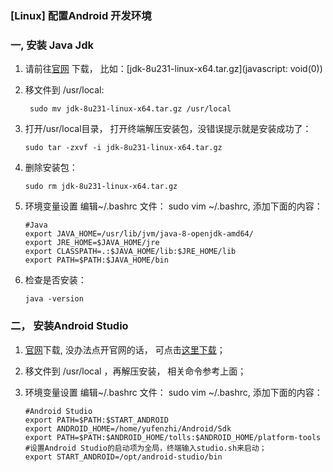 ### [Linux] 配置Android 开发环境

### 一,  安装 Java Jdk

1. 请前往[官网](https://www.oracle.com/technetwork/java/javase/downloads/jdk8-downloads-2133151.html) 下载， 比如：[jdk-8u231-linux-x64.tar.gz](javascript: void(0))

2. 移文件到 /usr/local: 

   ```
    sudo mv jdk-8u231-linux-x64.tar.gz /usr/local
   ```

3. 打开/usr/local目录， 打开终端解压安装包，没错误提示就是安装成功了：

   ```
   sudo tar -zxvf -i jdk-8u231-linux-x64.tar.gz
   ```

4. 删除安装包：

   ```
   sudo rm jdk-8u231-linux-x64.tar.gz
   ```

5. 环境变量设置
   编辑~/.bashrc 文件： sudo vim ~/.bashrc, 添加下面的内容：

   ```
   #Java
   export JAVA_HOME=/usr/lib/jvm/java-8-openjdk-amd64/
   export JRE_HOME=$JAVA_HOME/jre
   export CLASSPATH=.:$JAVA_HOME/lib:$JRE_HOME/lib
   export PATH=$PATH:$JAVA_HOME/bin
   ```

6. 检查是否安装：

   ```
   java -version
   ```

   

### 二， 安装Android Studio

1.  [官网](https://developer.android.google.cn/studio/)下载, 没办法点开官网的话， 可点击[这里下载](http://www.android-studio.org/)；

2.  移文件到 /usr/local ，再解压安装， 相关命令参考上面；

3. 环境变量设置
   编辑~/.bashrc 文件： sudo vim ~/.bashrc, 添加下面的内容：

   ```
   #Android Studio
   export PATH=$PATH:$START_ANDROID
   export ANDROID_HOME=/home/yufenzhi/Android/Sdk
   export PATH=$PATH:$ANDROID_HOME/tolls:$ANDROID_HOME/platform-tools
   #设置Android Studio的启动项为全局，终端输入studio.sh来启动；
   export START_ANDROID=/opt/android-studio/bin
   ```
